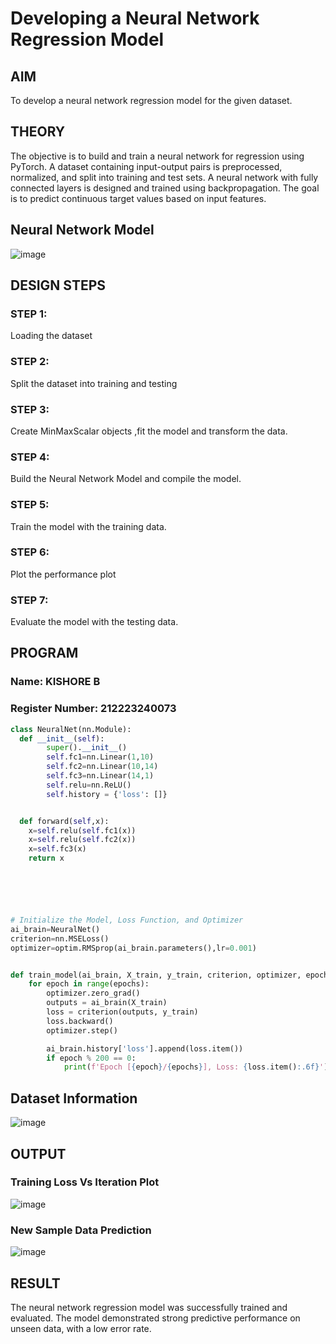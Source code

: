 # Developing a Neural Network Regression Model

## AIM

To develop a neural network regression model for the given dataset.

## THEORY

The objective is to build and train a neural network for regression using PyTorch. A dataset containing input-output pairs is preprocessed, normalized, and split into training and test sets. A neural network with fully connected layers is designed and trained using backpropagation. The goal is to predict continuous target values based on input features.

## Neural Network Model

![image](https://github.com/user-attachments/assets/628803c3-4df7-4525-b1f2-7e44f4093034)


## DESIGN STEPS

### STEP 1:

Loading the dataset

### STEP 2:

Split the dataset into training and testing

### STEP 3:

Create MinMaxScalar objects ,fit the model and transform the data.

### STEP 4:

Build the Neural Network Model and compile the model.

### STEP 5:

Train the model with the training data.

### STEP 6:

Plot the performance plot

### STEP 7:

Evaluate the model with the testing data.

## PROGRAM
### Name: KISHORE B
### Register Number: 212223240073
```python
class NeuralNet(nn.Module):
  def __init__(self):
        super().__init__()
        self.fc1=nn.Linear(1,10)
        self.fc2=nn.Linear(10,14)
        self.fc3=nn.Linear(14,1)
        self.relu=nn.ReLU()
        self.history = {'loss': []}


  def forward(self,x):
    x=self.relu(self.fc1(x))
    x=self.relu(self.fc2(x))
    x=self.fc3(x)
    return x






# Initialize the Model, Loss Function, and Optimizer
ai_brain=NeuralNet()
criterion=nn.MSELoss()
optimizer=optim.RMSprop(ai_brain.parameters(),lr=0.001)


def train_model(ai_brain, X_train, y_train, criterion, optimizer, epochs=2000):
    for epoch in range(epochs):
        optimizer.zero_grad()
        outputs = ai_brain(X_train)
        loss = criterion(outputs, y_train)
        loss.backward()
        optimizer.step()

        ai_brain.history['loss'].append(loss.item())
        if epoch % 200 == 0:
            print(f'Epoch [{epoch}/{epochs}], Loss: {loss.item():.6f}')


```
## Dataset Information

![image](https://github.com/user-attachments/assets/d6fcbf74-0196-4eca-815b-d9562997dfee)


## OUTPUT

### Training Loss Vs Iteration Plot
![image](https://github.com/user-attachments/assets/bf2504bf-a30f-4d21-9172-635bb8237a70)


### New Sample Data Prediction
![image](https://github.com/user-attachments/assets/9a74983f-5f6e-4128-809c-43fb7f759254)


## RESULT

The neural network regression model was successfully trained and evaluated. The model demonstrated strong predictive performance on unseen data, with a low error rate.
